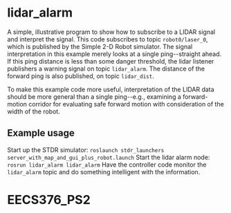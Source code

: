 # lidar_alarm

A simple, illustrative program to show how to subscribe to a LIDAR signal and interpret the signal.
This code subscribes to topic `robot0/laser_0`, which is published by the Simple 2-D Robot simulator.
The signal interpretation in this example merely looks at a single ping--straight ahead.  If this
ping distance is less than some danger threshold, the lidar listener publishers a warning signal on
topic `lidar_alarm`.  The distance of the forward ping is also published, on topic `lidar_dist`.

To make this example code more useful, interpretation of the LIDAR data should be more general than a
single ping--e.g., examining a forward-motion corridor for evaluating safe forward motion with consideration
of the width of the robot.

## Example usage
Start up the STDR simulator:
`roslaunch stdr_launchers server_with_map_and_gui_plus_robot.launch`
Start the lidar alarm node:
 `rosrun lidar_alarm lidar_alarm`
 Have the controller code monitor the `lidar_alarm` topic and do something intelligent with the information.

    
# EECS376_PS2
